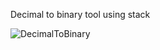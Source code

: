 Decimal to binary tool using stack

![DecimalToBinary](https://user-images.githubusercontent.com/92666389/206739091-92a250b9-0201-473f-8070-0eae3d4d13e6.jpg)
